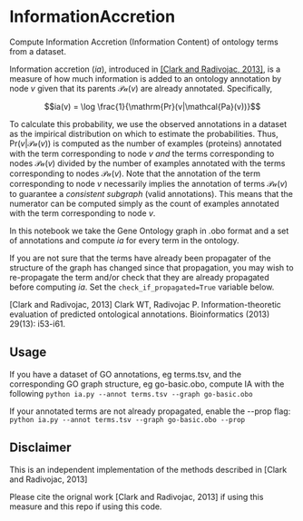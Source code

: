 # InformationAccretion
Compute Information Accretion (Information Content) of ontology terms from a dataset.

Information accretion ($ia$), introduced in [[Clark and Radivojac, 2013]](https://academic.oup.com/bioinformatics/article-pdf/29/13/i53/18535367/btt228.pdf), is a measure of how much information is added to an ontology annotation by node $v$ given that its parents $\mathcal{Pa}(v)$ are already annotated. Specifically, 

$$ia(v) = \log \frac{1}{\mathrm{Pr}(v|\mathcal{Pa}(v))}$$

To calculate this probability, we use the observed annotations in a dataset as the impirical distribution on which to estimate the probabilities. Thus, $\mathrm{Pr}(v|\mathcal{Pa}(v))$ is computed as the number of examples (proteins) annotated with the term corresponding to node $v$ *and* the terms corresponding to nodes $\mathcal{Pa}(v)$ divided by the number of examples annotated with the terms corresponding to nodes $\mathcal{Pa}(v)$. Note that the annotation of the term corresponding to node $v$ necessarily implies the annotation of terms $\mathcal{Pa}(v)$ to guarantee a *consistent subgraph* (valid annotations). This means that the numerator can be computed simply as the count of examples annotated with the term corresponding to node $v$.

In this notebook we take the Gene Ontology graph in .obo format and a set of annotations and compute $ia$ for every term in the ontology.

If you are not sure that the terms have already been propagater of the structure of the graph has changed since that propagation, you may wish to re-propagate the term and/or check that they are already propagated before computing $ia$. Set the `check_if_propagated=True` variable below.

[Clark and Radivojac, 2013] Clark WT, Radivojac P. Information-theoretic evaluation of predicted ontological annotations. Bioinformatics (2013) 29(13): i53-i61.

## Usage
If you have a dataset of GO annotations, eg terms.tsv, and the corresponding GO graph structure, eg go-basic.obo, compute IA with the following
```python ia.py --annot terms.tsv --graph go-basic.obo```

If your annotated terms are not already propagated, enable the --prop flag:  
```python ia.py --annot terms.tsv --graph go-basic.obo --prop```


## Disclaimer
This is an independent implementation of the methods described in [Clark and Radivojac, 2013]

Please cite the orignal work [Clark and Radivojac, 2013] if using this measure and this repo if using this code.
